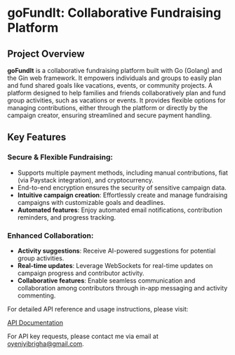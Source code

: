 
# goFundIt: Collaborative Fundraising Platform

## Project Overview

**goFundIt** is a collaborative fundraising platform built with Go (Golang) and the Gin web framework. It empowers individuals and groups to easily plan and fund shared goals like vacations, events, or community projects.
A platform designed to help families and friends collaboratively plan and fund group activities, such as vacations or events. It provides flexible options for managing contributions, either through the platform or directly by the campaign creator, ensuring streamlined and secure payment handling.

## Key Features

### Secure & Flexible Fundraising:
- Supports multiple payment methods, including manual contributions, fiat (via Paystack integration), and cryptocurrency.
- End-to-end encryption ensures the security of sensitive campaign data.
- **Intuitive campaign creation**: Effortlessly create and manage fundraising campaigns with customizable goals and deadlines.
- **Automated features**: Enjoy automated email notifications, contribution reminders, and progress tracking.

### Enhanced Collaboration:
- **Activity suggestions**: Receive AI-powered suggestions for potential group activities.
- **Real-time updates**: Leverage WebSockets for real-time updates on campaign progress and contributor activity.
- **Collaborative features**: Enable seamless communication and collaboration among contributors through in-app messaging and activity commenting.


For detailed API reference and usage instructions, please visit:

[API Documentation](https://gofundit-is1q.onrender.com/)

For API key requests, please contact me via email at [oyeniyibrigha@gmail.com](mailto:oyeniyibrigha@gmail.com).


